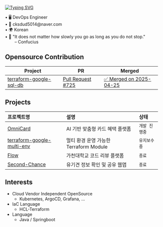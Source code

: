 <!--타이틀 부분-->
[![Typing SVG](https://readme-typing-svg.demolab.com/?lines=Welcome+My+Github🥰;I'm+SteamedEggMaster!;&font=VT323&size=35&vCenter=true&color=00BFFF)](https://git.io/typing-svg)
<div align="left">
  <text> • 🖥 DevOps Engineer </text>
  <br>
  <text> • 💌 cksdud5014@naver.com </text>
  <br>
  <text> • 🌍 Korean </text>
  <br>
  <text> • 📃 "It does not matter how slowly you go as long as you do not stop."  <br>
           &nbsp;&nbsp;&nbsp;&nbsp;&nbsp;&nbsp;&nbsp; – Confucius
</div>

## Opensource Contribution
| Project | PR | Merged |
|--------|-----|--------|
| [terraform-google-sql-db](https://github.com/terraform-google-modules/terraform-google-sql-db) | [Pull Request #725](https://github.com/terraform-google-modules/terraform-google-sql-db/pull/725) | [✅ Merged on 2025-04-25](https://github.com/terraform-google-modules/terraform-google-sql-db/commit/056e436283f2802c8e00b3dd17390bff83f95d9b) |

## Projects
| 프로젝트명 | 설명 | 상태 |
| :--- | :--- | :--- |
| [OmniCard](https://github.com/2025-Gachon-capstone/.github) | AI 기반 맞춤형 카드 혜택 플랫폼 | `개발 진행중` |
| [terraform-google-multi-env](https://github.com/steamedEggMaster/terraform-google-multi-env) | 멀티 환경 운영 가능한 Terraform Module | `유지보수중` |
| [Flow](https://github.com/code-review-platform-flow/.github) | 가천대학교 코드 리뷰 플랫폼 | `종료` |
| [Second-Chance](https://github.com/GCU-Second-Chance/SecondChance-back/tree/main) | 유기견 정보 확인 및 공유 웹앱 | `종료` |

## Interests
- Cloud Vendor Independent OpenSource
  - Kubernetes, ArgoCD, Grafana, ...
- IaC Language
  - HCL-Terraform
- Language
  - Java / Springboot
